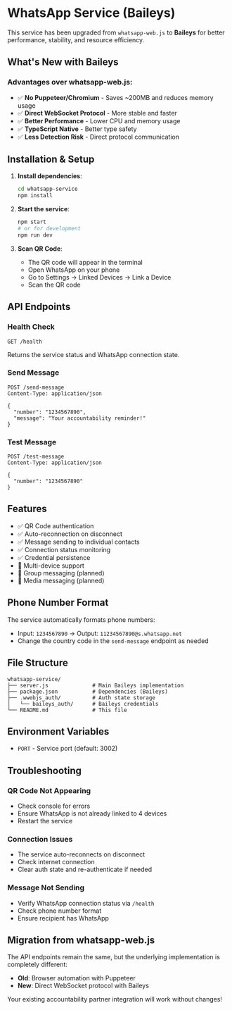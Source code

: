 # WhatsApp Service (Baileys)

This service has been upgraded from `whatsapp-web.js` to **Baileys** for better performance, stability, and resource efficiency.

## What's New with Baileys

### Advantages over whatsapp-web.js:
- ✅ **No Puppeteer/Chromium** - Saves ~200MB and reduces memory usage
- ✅ **Direct WebSocket Protocol** - More stable and faster
- ✅ **Better Performance** - Lower CPU and memory usage
- ✅ **TypeScript Native** - Better type safety
- ✅ **Less Detection Risk** - Direct protocol communication

## Installation & Setup

1. **Install dependencies**:
   ```bash
   cd whatsapp-service
   npm install
   ```

2. **Start the service**:
   ```bash
   npm start
   # or for development
   npm run dev
   ```

3. **Scan QR Code**:
   - The QR code will appear in the terminal
   - Open WhatsApp on your phone
   - Go to Settings → Linked Devices → Link a Device
   - Scan the QR code

## API Endpoints

### Health Check
```http
GET /health
```
Returns the service status and WhatsApp connection state.

### Send Message
```http
POST /send-message
Content-Type: application/json

{
  "number": "1234567890",
  "message": "Your accountability reminder!"
}
```

### Test Message
```http
POST /test-message
Content-Type: application/json

{
  "number": "1234567890"
}
```

## Features

- ✅ QR Code authentication
- ✅ Auto-reconnection on disconnect
- ✅ Message sending to individual contacts
- ✅ Connection status monitoring
- ✅ Credential persistence
- 🔄 Multi-device support
- 🔄 Group messaging (planned)
- 🔄 Media messaging (planned)

## Phone Number Format

The service automatically formats phone numbers:
- Input: `1234567890` → Output: `11234567890@s.whatsapp.net`
- Change the country code in the `send-message` endpoint as needed

## File Structure

```
whatsapp-service/
├── server.js              # Main Baileys implementation
├── package.json           # Dependencies (Baileys)
├── .wwebjs_auth/          # Auth state storage
│   └── baileys_auth/      # Baileys credentials
└── README.md              # This file
```

## Environment Variables

- `PORT` - Service port (default: 3002)

## Troubleshooting

### QR Code Not Appearing
- Check console for errors
- Ensure WhatsApp is not already linked to 4 devices
- Restart the service

### Connection Issues
- The service auto-reconnects on disconnect
- Check internet connection
- Clear auth state and re-authenticate if needed

### Message Not Sending
- Verify WhatsApp connection status via `/health`
- Check phone number format
- Ensure recipient has WhatsApp

## Migration from whatsapp-web.js

The API endpoints remain the same, but the underlying implementation is completely different:

- **Old**: Browser automation with Puppeteer
- **New**: Direct WebSocket protocol with Baileys

Your existing accountability partner integration will work without changes!
